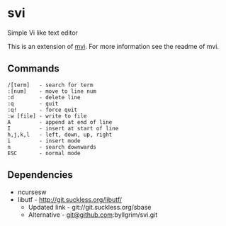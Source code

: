 # svi

Simple Vi like text editor

This is an extension of [mvi](https://github.com/byllgrim/mvi).
For more information see the readme of mvi.

## Commands

    /[term]   - search for term
    :[num]    - move to line num
    :d        - delete line
    :q        - quit
    :q!       - force quit
    :w [file] - write to file
    A         - append at end of line
    I         - insert at start of line
    h,j,k,l   - left, down, up, right
    i         - insert mode
    n         - search downwards
    ESC       - normal mode

## Dependencies

* ncursesw
* libutf - http://git.suckless.org/libutf/
  * Updated link - git://git.suckless.org/sbase
  * Alternative - git@github.com:byllgrim/svi.git
